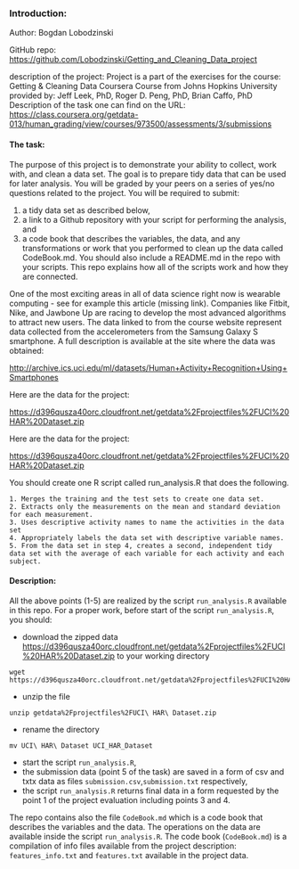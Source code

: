 ### Introduction:

Author: 		Bogdan Lobodzinski

GitHub repo:		https://github.com/Lobodzinski/Getting_and_Cleaning_Data_project

description of the project:
Project is a part of the exercises for the course: Getting & Cleaning Data Coursera Course
from Johns Hopkins University
provided by: Jeff Leek, PhD, Roger D. Peng, PhD, Brian Caffo, PhD
Description of the task one can find on the URL:
https://class.coursera.org/getdata-013/human_grading/view/courses/973500/assessments/3/submissions

#### The task:
The purpose of this project is to demonstrate your ability to collect, work with, and clean a data set.
The goal is to prepare tidy data that can be used for later analysis. You will be graded by your peers on a series
of yes/no questions related to the project. You will be required to submit:
1) a tidy data set as described below,
2) a link to a Github repository with your script for performing the analysis,
and
3) a code book that describes the variables, the data, and any transformations or work that you performed to clean up the data called CodeBook.md.
You should also include a README.md in the repo with your scripts.
This repo explains how all of the scripts work and how they are connected.

One of the most exciting areas in all of data science right now is wearable computing - see for example this article (missing link).
Companies like Fitbit, Nike, and Jawbone Up are racing to develop the most advanced algorithms to attract new users.
The data linked to from the course website represent data collected from the accelerometers from the Samsung Galaxy S smartphone.
A full description is available at the site where the data was obtained:

http://archive.ics.uci.edu/ml/datasets/Human+Activity+Recognition+Using+Smartphones

Here are the data for the project:

https://d396qusza40orc.cloudfront.net/getdata%2Fprojectfiles%2FUCI%20HAR%20Dataset.zip

Here are the data for the project:

https://d396qusza40orc.cloudfront.net/getdata%2Fprojectfiles%2FUCI%20HAR%20Dataset.zip

You should create one R script called run_analysis.R that does the following.

    1. Merges the training and the test sets to create one data set.
    2. Extracts only the measurements on the mean and standard deviation for each measurement.
    3. Uses descriptive activity names to name the activities in the data set
    4. Appropriately labels the data set with descriptive variable names.
    5. From the data set in step 4, creates a second, independent tidy data set with the average of each variable for each activity and each subject.


#### Description:

All the above points (1-5) are realized by the script `run_analysis.R` available in this repo.
For a proper work, before start of the script `run_analysis.R`, you should:
-  download the zipped data 
https://d396qusza40orc.cloudfront.net/getdata%2Fprojectfiles%2FUCI%20HAR%20Dataset.zip
to your working directory
```
wget https://d396qusza40orc.cloudfront.net/getdata%2Fprojectfiles%2FUCI%20HAR%20Dataset.zip
```
- unzip the file
```
unzip getdata%2Fprojectfiles%2FUCI\ HAR\ Dataset.zip
```
- rename the directory 
```
mv UCI\ HAR\ Dataset UCI_HAR_Dataset
```
- start the script `run_analysis.R`,
- the submission data (point 5 of the task) are saved in a form of csv and txtx data as files `submission.csv`,`submission.txt` respectively,
- the script `run_analysis.R` returns final data in a form requested by the point 1 of the project evaluation including points 3 and 4.

The repo contains also the file `CodeBook.md` which is 
a code book that describes the variables and the data.
The operations on the data are available inside the script `run_analysis.R`.
The code book (`CodeBook.md`) is a compilation of info files available from the project description:
`features_info.txt` and `features.txt` available in the project data.

